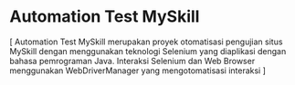 # Automation Test MySkill
[ Automation Test MySkill merupakan proyek otomatisasi pengujian situs MySkill dengan menggunakan teknologi Selenium yang diaplikasi dengan bahasa pemrograman Java.
Interaksi Selenium dan Web Browser menggunakan WebDriverManager yang mengotomatisasi interaksi ]
